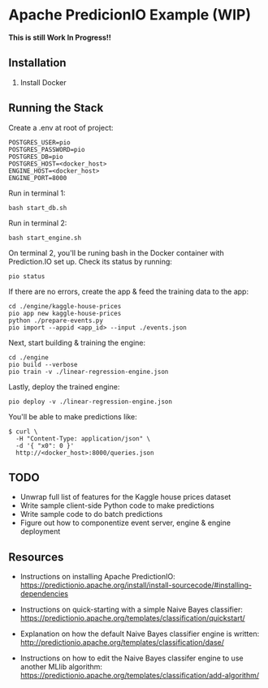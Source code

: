 # Apache PredicionIO Example (WIP)

**This is still Work In Progress!!**

## Installation

1. Install Docker

## Running the Stack

Create a .env at root of project:
```
POSTGRES_USER=pio
POSTGRES_PASSWORD=pio
POSTGRES_DB=pio
POSTGRES_HOST=<docker_host>
ENGINE_HOST=<docker_host>
ENGINE_PORT=8000
```

Run in terminal 1:

```shell
bash start_db.sh
```

Run in terminal 2:

```shell
bash start_engine.sh
```

On terminal 2, you'll be runing bash in the Docker container with Prediction.IO set up. Check its status by running:

```shell
pio status
```

If there are no errors, create the app & feed the training data to the app:

```shell
cd ./engine/kaggle-house-prices
pio app new kaggle-house-prices
python ./prepare-events.py
pio import --appid <app_id> --input ./events.json
```

Next, start building & training the engine:

```shell
cd ./engine
pio build --verbose
pio train -v ./linear-regression-engine.json
```

Lastly, deploy the trained engine:

```shell
pio deploy -v ./linear-regression-engine.json
```

You'll be able to make predictions like:

```shell
$ curl \
  -H "Content-Type: application/json" \
  -d '{ "x0": 0 }'
  http://<docker_host>:8000/queries.json
```

## TODO

- Unwrap full list of features for the Kaggle house prices dataset
- Write sample client-side Python code to make predictions
- Write sample code to do batch predictions
- Figure out how to componentize event server, engine & engine deployment

## Resources

- Instructions on installing Apache PredictionIO: https://predictionio.apache.org/install/install-sourcecode/#installing-dependencies

- Instructions on quick-starting with a simple Naive Bayes classifier:
https://predictionio.apache.org/templates/classification/quickstart/

- Explanation on how the default Naive Bayes classifier engine is written:
http://predictionio.apache.org/templates/classification/dase/

- Instructions on how to edit the Naive Bayes classifer engine to use another MLlib algorithm:
https://predictionio.apache.org/templates/classification/add-algorithm/ 
